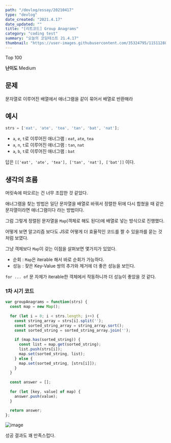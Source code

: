 ```yaml
---
path: "/devlog/essay/20210417"
type: "devlog"
date_created: "2021.4.17"
date_updated: ""
title: "[리트코드] Group Anagrams"
category: "coding test"
summary: "오늘의 코딩테스트 21.4.17"
thumbnail: "https://user-images.githubusercontent.com/35324795/115112886-7c21e500-9fc2-11eb-8931-d56b10e91008.png"
---
```

Top 100

**난이도** Medium

## 문제
문자열로 이루어진 배열에서 애너그램을 같이 묶어서 배열로 반환해라

## 예시
```js
strs = ['eat', 'ate', 'tea', 'tan', 'bat', 'nat'];
```

* `a`, `e`, `t`로 이루어진 애너그램 : `eat`, `ate`, `tea`
* `a`, `n`, `t`로 이루어진 애너그램 : `tan`, `nat`
* `a`, `b`, `t`로 이루어진 애너그램 : `bat`

답은 `[['eat', 'ate', 'tea'], ['tan', 'nat'], ['bat']]` 이다.

## 생각의 흐름

머릿속에 떠오르는 건 너무 조잡한 것 같았다.

애너그램을 찾는 방법은 일단 문자열을 배열로 바꿔서 정렬한 뒤에 다시 합쳤을 때 같은 문자열이라면 애너그램이다 라는 방법이다.

그럼 그렇게 정렬된 문자열을 `Map`(객체로 해도 된다)에 배열로 넣는 방식으로 진행했다.

어떻게 보면 알고리즘 보다도 JS로 어떻게 더 효율적인 코드를 짤 수 있을까를 묻는 것 처럼 보였다.

그냥 객체보다 `Map`이 갖는 이점을 살펴보면 몇가지가 있었다.

* 순회 : `Map`은 iterable 해서 바로 순회가 가능하다.
* 성능 : 잦은 Key-Value 쌍의 추가와 제거에 더 좋은 성능을 보인다.

`for ... of` 문 자체가 iterable한 객체에서 작동하니까 더 성능이 좋았을 것 같다.

### 1차 시기 코드
```js
var groupAnagrams = function(strs) {
  const map = new Map();
  
  for (let i = 0; i < strs.length; i++) {
    const string_array = strs[i].split('');
    const sorted_string_array = string_array.sort();
    const sorted_string = sorted_string_array.join('');
    
    if (map.has(sorted_string)) {
      const list = map.get(sorted_string);
      list.push(strs[i]);
      map.set(sorted_string, list);
    } else {
      map.set(sorted_string, [strs[i]]);
    }
  }
  
  const answer = [];
  
  for (let [key, value] of map) {
    answer.push(value);
  }
  
  return answer;
};
```

![image](https://user-images.githubusercontent.com/35324795/115112865-644a6100-9fc2-11eb-990e-78a9dacd11d4.png)

성공 결과도 꽤 만족스럽다.
